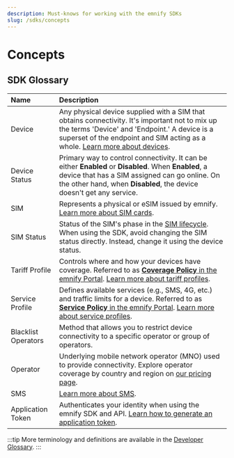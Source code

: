 ```yaml
---
description: Must-knows for working with the emnify SDKs
slug: /sdks/concepts
---
```


# Concepts

## SDK Glossary

| Name      | Description |
| :-------- | :---------- |
| Device  | Any physical device supplied with a SIM that obtains connectivity. It's important not to mix up the terms 'Device' and 'Endpoint.' A device is a superset of the endpoint and SIM acting as a whole. [Learn more about devices](/quickstart/create-device).  |
| Device Status  | Primary way to control connectivity. It can be either **Enabled** or **Disabled**. When **Enabled**, a device that has a SIM assigned can go online. On the other hand, when **Disabled**, the device doesn't get any service.  |
| SIM  | Represents a physical or eSIM issued by emnify. [Learn more about SIM cards](https://support.emnify.com/hc/en-us/sections/360000642374-SIM-cards).  |
| SIM Status  | Status of the SIM's phase in the [SIM lifecycle](/services/sim-lifecycle-management). When using the SDK, avoid changing the SIM status directly. Instead, change it using the device status.  |
| Tariff Profile  | Controls where and how your devices have coverage. Referred to as [**Coverage Policy** in the emnify Portal](https://portal.emnify.com/device-policies). [Learn more about tariff profiles](https://cdn.emnify.net/api/doc/tariff-profile.html).  |
| Service Profile  | Defines available services (e.g., SMS, 4G, etc.) and traffic limits for a device. Referred to as [**Service Policy** in the emnify Portal](https://portal.emnify.com/device-policies). [Learn more about service profiles](https://cdn.emnify.net/api/doc/service-profile.html).  |
| Blacklist Operators  | Method that allows you to restrict device connectivity to a specific operator or group of operators.  |
| Operator  | Underlying mobile network operator (MNO) used to provide connectivity. Explore operator coverage by country and region on [our pricing page](https://www.emnify.com/pricing).  |
| SMS  | [Learn more about SMS](/services/sms).  |
| Application Token  | Authenticates your identity when using the emnify SDK and API. [Learn how to generate an application token](/rest/authentication#authenticate-with-an-application-token).  |

:::tip
More terminology and definitions are available in the [Developer Glossary](/glossary). 
:::
